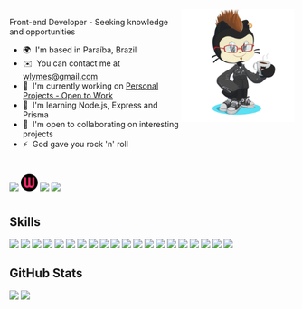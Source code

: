 <!-- <img src="https://raw.githubusercontent.com/MicaelliMedeiros/micaellimedeiros/master/image/computer-illustration.png" min-width="200px" max-width="200px" width="200px" align="right"> -->

<img min-width="200px" max-width="200px" width="200px" align="right" src="./img/readme-char.png/"/>

<p align="left"> 
Front-end Developer - Seeking knowledge and opportunities

* 🌍  I'm based in Paraíba, Brazil
* ✉️  You can contact me at [wlymes@gmail.com](mailto:wlymes@gmail.com)
* 🚀  I'm currently working on [Personal Projects - Open to Work](http://portfolio-renovatt.vercel.app/)
* 🧠  I'm learning Node.js, Express and Prisma
* 🤝  I'm open to collaborating on interesting projects
* ⚡  God gave you rock 'n' roll
</p>

#

<div align="left">
  <img width="28px" heigth="28px" src="https://skillicons.dev/icons?i=linkedin" />
  <img width="30px" height="30px" src="./img/port.png/"/>
  <img src="https://img.shields.io/github/followers/renovatt?logo=github&style=for-the-badge&color=22c55e&labelColor=1c1917" />
  <img heigth="46px" width="120px" src="https://visitor-badge.laobi.icu/badge?page_id=renovatt.README" />
</div>

#

<h2 align="left"><b>Skills</b></h2>
<code><img src="https://skillicons.dev/icons?i=next" /></code>
<code><img src="https://skillicons.dev/icons?i=react" /></code>
<code><img src="https://skillicons.dev/icons?i=ts" /></code>
<code><img src="https://skillicons.dev/icons?i=js" /></code>  
<code><img src="https://skillicons.dev/icons?i=nodejs" /></code>
<code><img src="https://skillicons.dev/icons?i=express" /></code>
<code><img src="https://skillicons.dev/icons?i=prisma" /></code>
<code><img src="https://skillicons.dev/icons?i=mongodb" /></code>
<code><img src="https://skillicons.dev/icons?i=firebase" /></code>
<code><img src="https://skillicons.dev/icons?i=mysql" /></code>
<code><img src="https://skillicons.dev/icons?i=html" /></code>
<code><img src="https://skillicons.dev/icons?i=css" /></code>
<code><img src="https://skillicons.dev/icons?i=styledcomponents" /></code>
<code><img src="https://skillicons.dev/icons?i=tailwind" /></code>
<code><img src="https://skillicons.dev/icons?i=vite" /></code>
<code><img src="https://skillicons.dev/icons?i=vercel" /></code>
<code><img src="https://skillicons.dev/icons?i=git" /></code>
<code><img src="https://skillicons.dev/icons?i=figma" /></code>
<code><img src="https://skillicons.dev/icons?i=jest" /></code>
<code><img src="https://skillicons.dev/icons?i=vscode" /></code>
</p>

<h2 align="left"><b>GitHub Stats</b></h2>

[<img height="165em" src="https://github-readme-stats.vercel.app/api?username=renovatt&show_icons=true&theme=dark&include_all_commits=true&count_private=true"/>](https://github.com/renovatt)
[<img height="165em" src="https://github-readme-stats.vercel.app/api/top-langs/?username=renovatt&layout=compact&langs_count=7&theme=dark"/>](https://github.com/renovatt)
<!-- [<img height='165em' src='https://github-readme-streak-stats.herokuapp.com?user=renovatt&theme=react&date_format=j%20M%5B%20Y%5D&fire=DD0000&ring=52DD81&dates=52DD81&stroke=ABCFDD' />](https://github.com/renovatt) -->
